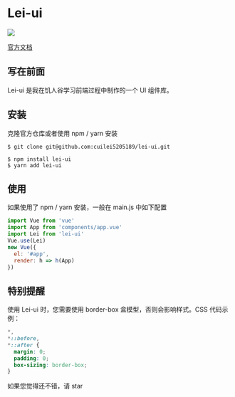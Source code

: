 # Lei-ui

![](https://img.shields.io/badge/license-MIT-000000.svg)

[官方文档](https://lei.com.cn)

## 写在前面

Lei-ui 是我在饥人谷学习前端过程中制作的一个 UI 组件库。

## 安装

克隆官方仓库或者使用 npm / yarn 安装

```
$ git clone git@github.com:cuilei5205189/lei-ui.git

$ npm install lei-ui
$ yarn add lei-ui
```

## 使用

如果使用了 npm / yarn 安装，一般在 main.js 中如下配置

```javascript
import Vue from 'vue'
import App from 'components/app.vue'
import Lei from 'lei-ui'
Vue.use(Lei)
new Vue({
  el: '#app',
  render: h => h(App)
})
```

## 特别提醒

使用 Lei-ui 时，您需要使用 border-box 盒模型，否则会影响样式。CSS 代码示例：

```css
*,
*::before,
*::after {
  margin: 0;
  padding: 0;
  box-sizing: border-box;
}
```

如果您觉得还不错，请 star

